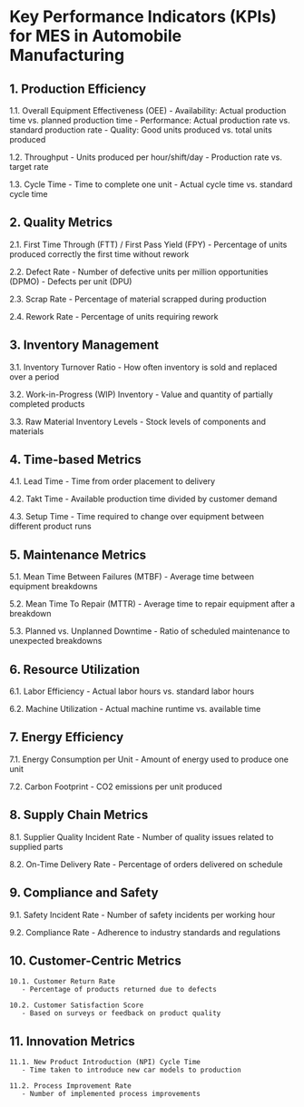 # Key Performance Indicators (KPIs) for MES in Automobile Manufacturing

## 1. Production Efficiency
   1.1. Overall Equipment Effectiveness (OEE)
      - Availability: Actual production time vs. planned production time
      - Performance: Actual production rate vs. standard production rate
      - Quality: Good units produced vs. total units produced

   1.2. Throughput
      - Units produced per hour/shift/day
      - Production rate vs. target rate

   1.3. Cycle Time
      - Time to complete one unit
      - Actual cycle time vs. standard cycle time

## 2. Quality Metrics
   2.1. First Time Through (FTT) / First Pass Yield (FPY)
      - Percentage of units produced correctly the first time without rework

   2.2. Defect Rate
      - Number of defective units per million opportunities (DPMO)
      - Defects per unit (DPU)

   2.3. Scrap Rate
      - Percentage of material scrapped during production

   2.4. Rework Rate
      - Percentage of units requiring rework

## 3. Inventory Management
   3.1. Inventory Turnover Ratio
      - How often inventory is sold and replaced over a period

   3.2. Work-in-Progress (WIP) Inventory
      - Value and quantity of partially completed products

   3.3. Raw Material Inventory Levels
      - Stock levels of components and materials

## 4. Time-based Metrics
   4.1. Lead Time
      - Time from order placement to delivery

   4.2. Takt Time
      - Available production time divided by customer demand

   4.3. Setup Time
      - Time required to change over equipment between different product runs

## 5. Maintenance Metrics
   5.1. Mean Time Between Failures (MTBF)
      - Average time between equipment breakdowns

   5.2. Mean Time To Repair (MTTR)
      - Average time to repair equipment after a breakdown

   5.3. Planned vs. Unplanned Downtime
      - Ratio of scheduled maintenance to unexpected breakdowns

## 6. Resource Utilization
   6.1. Labor Efficiency
      - Actual labor hours vs. standard labor hours

   6.2. Machine Utilization
      - Actual machine runtime vs. available time

## 7. Energy Efficiency
   7.1. Energy Consumption per Unit
      - Amount of energy used to produce one unit

   7.2. Carbon Footprint
      - CO2 emissions per unit produced

## 8. Supply Chain Metrics
   8.1. Supplier Quality Incident Rate
      - Number of quality issues related to supplied parts

   8.2. On-Time Delivery Rate
      - Percentage of orders delivered on schedule

## 9. Compliance and Safety
   9.1. Safety Incident Rate
      - Number of safety incidents per working hour

   9.2. Compliance Rate
      - Adherence to industry standards and regulations

## 10. Customer-Centric Metrics
    10.1. Customer Return Rate
       - Percentage of products returned due to defects

    10.2. Customer Satisfaction Score
       - Based on surveys or feedback on product quality

## 11. Innovation Metrics
    11.1. New Product Introduction (NPI) Cycle Time
       - Time taken to introduce new car models to production

    11.2. Process Improvement Rate
       - Number of implemented process improvements
